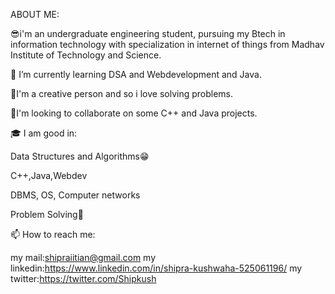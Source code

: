  ABOUT ME:

😎i'm an undergraduate engineering student, pursuing my Btech in information technology with specialization in internet of things from Madhav Institute of Technology and Science.

🌱 I’m currently learning DSA and Webdevelopment and Java.

🤖I'm a creative person and so i love solving problems.

👀I'm looking to collaborate on some C++ and Java projects.

🎓 I am good in:

Data Structures and Algorithms😁

C++,Java,Webdev

DBMS, OS, Computer networks

Problem Solving🤖

📫 How to reach me:

my mail:shipraiitian@gmail.com
my linkedin:https://www.linkedin.com/in/shipra-kushwaha-525061196/
my twitter:https://twitter.com/Shipkush




